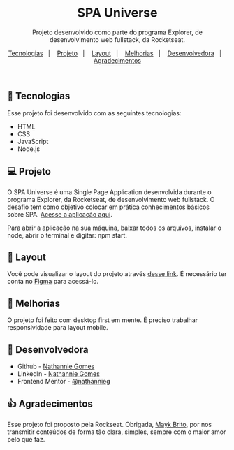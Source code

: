 <h1 align="center"> SPA Universe </h1>

<p align="center">
Projeto desenvolvido como parte do programa Explorer, de desenvolvimento web fullstack, da Rocketseat.
</p>

<p align="center">
  <a href="#-tecnologias">Tecnologias</a>&nbsp;&nbsp;&nbsp;|&nbsp;&nbsp;&nbsp;
  <a href="#-projeto">Projeto</a>&nbsp;&nbsp;&nbsp;|&nbsp;&nbsp;&nbsp;
  <a href="#-layout">Layout</a>&nbsp;&nbsp;&nbsp;|&nbsp;&nbsp;&nbsp;
  <a href="#-melhorias">Melhorias</a>&nbsp;&nbsp;&nbsp;|&nbsp;&nbsp;&nbsp;
  <a href="#-desenvolvedora">Desenvolvedora</a>&nbsp;&nbsp;&nbsp;|&nbsp;&nbsp;&nbsp;
  <a href="#-agradecimentos">Agradecimentos</a>
</p>

<br>

## 🚀 Tecnologias

Esse projeto foi desenvolvido com as seguintes tecnologias:

- HTML
- CSS
- JavaScript
- Node.js

## 💻 Projeto

O SPA Universe é uma Single Page Application desenvolvida durante o programa Explorer, da Rocketseat, de desenvolvimento web fullstack. O desafio tem como objetivo colocar em prática conhecimentos básicos sobre SPA. [Acesse a aplicação aqui](https://nathannieg.github.io/spa-universe/).

Para abrir a aplicação na sua máquina, baixar todos os arquivos, instalar o node, abrir o terminal e digitar: npm start.

## 🔖 Layout

Você pode visualizar o layout do projeto através [desse link](https://www.figma.com/file/2AeBIlT4lymNDEx8xgicxX/Desafios-Explorer-SPA-Universe-Copy?fuid=988589422077714173). É necessário ter conta no [Figma](https://figma.com) para acessá-lo.

## 🔧 Melhorias

O projeto foi feito com desktop first em mente. É preciso trabalhar responsividade para layout mobile.

## 👧 Desenvolvedora

- Github - [Nathannie Gomes](https://github.com/nathannieg)
- LinkedIn - [Nathannie Gomes](https://www.linkedin.com/in/nathanniegomes/)
- Frontend Mentor - [@nathannieg](https://www.frontendmentor.io/profile/nathannieg)

## 👍 Agradecimentos

Esse projeto foi proposto pela Rockseat. Obrigada, [Mayk Brito](https://github.com/maykbrito), por nos transmitir conteúdos de forma tão clara, simples, sempre com o maior amor pelo que faz.
